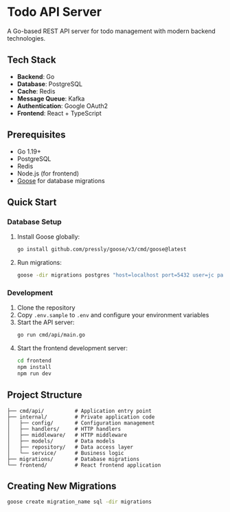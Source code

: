 # Todo API Server

A Go-based REST API server for todo management with modern backend technologies.

## Tech Stack

- **Backend**: Go
- **Database**: PostgreSQL
- **Cache**: Redis
- **Message Queue**: Kafka
- **Authentication**: Google OAuth2
- **Frontend**: React + TypeScript

## Prerequisites

- Go 1.19+
- PostgreSQL
- Redis
- Node.js (for frontend)
- [Goose](https://github.com/pressly/goose) for database migrations

## Quick Start

### Database Setup

1. Install Goose globally:
   ```bash
   go install github.com/pressly/goose/v3/cmd/goose@latest
   ```

2. Run migrations:
   ```bash
   goose -dir migrations postgres "host=localhost port=5432 user=jc password=pass1234 dbname=todo sslmode=disable" up
   ```

### Development

1. Clone the repository
2. Copy `.env.sample` to `.env` and configure your environment variables
3. Start the API server:
   ```bash
   go run cmd/api/main.go
   ```
4. Start the frontend development server:
   ```bash
   cd frontend
   npm install
   npm run dev
   ```

## Project Structure

```
├── cmd/api/          # Application entry point
├── internal/         # Private application code
│   ├── config/       # Configuration management
│   ├── handlers/     # HTTP handlers
│   ├── middleware/   # HTTP middleware
│   ├── models/       # Data models
│   ├── repository/   # Data access layer
│   └── service/      # Business logic
├── migrations/       # Database migrations
└── frontend/         # React frontend application
```

## Creating New Migrations

```bash
goose create migration_name sql -dir migrations
```
